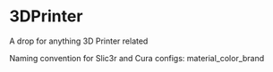 3DPrinter
=========

A drop for anything 3D Printer related

Naming convention for Slic3r and Cura configs:
material_color_brand
